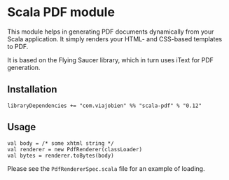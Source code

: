 # Scala PDF module

This module helps in generating PDF documents dynamically from your Scala application.
It simply renders your HTML- and CSS-based templates to PDF.

It is based on the Flying Saucer library, which in turn uses iText for PDF generation.

## Installation
```
libraryDependencies += "com.viajobien" %% "scala-pdf" % "0.12"
```

## Usage

```
val body = /* some xhtml string */
val renderer = new PdfRenderer(classLoader)
val bytes = renderer.toBytes(body)
```

Please see the `PdfRendererSpec.scala` file for an example of loading.
